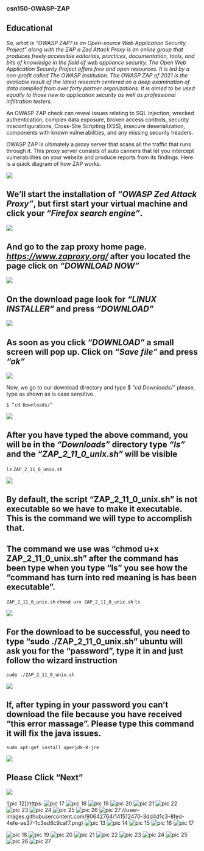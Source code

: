 ### csn150-OWASP-ZAP
## Educational


_So, what is “OWASP ZAP? is an Open-source Web Application Security Project” along with the ZAP a Zed Attack Proxy is an online group that produces freely accessible editorials, practices, documentation, tools, and bits of knowledge in the field of web appliance security. The Open Web Application Security Project offers free and open resources. It is led by a non-profit called The OWASP Institution. The OWASP ZAP of 2021 is the available result of the latest research centered on a deep examination of data compiled from over forty partner organizations. It is aimed to be used equally to those new to application security as well as professional infiltration testers._


An OWASP ZAP check can reveal issues relating to SQL injection, wrecked authentication, complex data exposure, broken access controls, security misconfigurations, Cross-Site Scripting (XSS), insecure deserialization, components with known vulnerabilities, and any missing security headers.

OWASP ZAP is ultimately a proxy server that scans all the traffic that runs through it. This proxy server consists of auto canners that let you intercept vulnerabilities on your website and produce reports from its findings. Here is a quick diagram of how ZAP works.


![](https://user-images.githubusercontent.com/90642764/141511130-aa63f878-cae1-4ec8-87ce-1b61e7d4a22e.png)

## We’ll start the installation of **_“OWASP Zed Attack Proxy”_**, but first start your virtual machine and click your **_“Firefox search engine”_**. 

![](https://user-images.githubusercontent.com/90642764/141512423-41b83190-0306-4957-8999-8b4b21d47f41.png)

## And go to the zap proxy home page. **_https://www.zaproxy.org/_** after you located the page click on **_“DOWNLOAD NOW”_**

![](https://user-images.githubusercontent.com/90642764/141512454-36dbad14-0eb4-4b06-8d68-19af7afd1c49.png)

## On the download page look for _“LINUX INSTALLER”_ and press _“DOWNLOAD”_

![](https://user-images.githubusercontent.com/90642764/141512455-ad650a71-72cb-477b-b2cc-b2d60de8ce59.png)

## As soon as you click _“DOWNLOAD”_ a small screen will pop up. Click on  _“Save file”_ and press _“ok”_ 

![](https://user-images.githubusercontent.com/90642764/141512458-dc90f374-4deb-41df-96e8-48e03f9eaffe.png)

Now, we go to our download directory and  type $ _“cd Downloads/”_ please, type as shown as is case sensitive. 

```$ “cd Downloads/” ``` 

![](https://user-images.githubusercontent.com/90642764/141512461-d5340696-4216-4053-a037-d551ba82e415.png)

## After you have typed the above command, you will be in the _“Downloads”_ directory type _“ls”_ and the _“ZAP_2_11_0_unix.sh”_ will be visible

``` ls ``` ```ZAP_2_11_0_unix.sh```

![](https://user-images.githubusercontent.com/90642764/141512463-7c3c8da4-4290-412a-bbb3-62a87dc56ee0.png)

## By default, the script “ZAP_2_11_0_unix.sh” is not executable so we have to make it executable. This is the command we will type to accomplish that.


## The command we use was “chmod u+x ZAP_2_11_0_unix.sh” after the command has been type when you type “ls” you see how the “command has turn into red meaning is has been executable”.
```ZAP_2_11_0_unix.sh```
```chmod u+x ZAP_2_11_0_unix.sh```
``` ls ```

![](https://user-images.githubusercontent.com/90642764/141512465-3b1ee570-fdd7-476f-8615-d41385fe33c3.png)

## For the download to be successful, you need to type “sudo ./ZAP_2_11_0_unix.sh” ubuntu will ask you for the “password”, type it in and just follow the wizard instruction

```sudo ./ZAP_2_11_0_unix.sh```

![](https://user-images.githubusercontent.com/90642764/141512466-380d3f9f-63fc-41cd-8088-3d8722016e1e.png)

## If, after typing in your password you can’t download the file because you have received “this error massage”. Please type this command it will fix the java issues.

```sudo apt-get install openjdk-8-jre```

![](https://user-images.githubusercontent.com/90642764/141512467-4cdb18de-2fdc-4472-8f7d-dd4475f44e6d.png)

## Please Click “Next”
![](https://user-images.githubusercontent.com/90642764/141512469-4780108d-b3dc-4b5a-8980-3b444d296f1d.png)


![pic 12](https:
![pic 17](https://user-images.githubusercontent.com/90642764/141512519-005c236b-ef2a-482a-890d-17ebf0aebf6c.png)
![pic 18](https://user-images.githubusercontent.com/90642764/141512520-ec30844c-cbb7-4632-8c98-ee040d7b4e25.png)
![pic 19](https://user-images.githubusercontent.com/90642764/141512521-1486aa31-9872-4d3d-a6a7-c411248d422c.png)
![pic 20](https://user-images.githubusercontent.com/90642764/141512523-ebbee86a-784c-4088-9d6b-ccfd08d2faeb.png)
![pic 21](https://user-images.githubusercontent.com/90642764/141512524-ef9eb0b2-1599-49bc-afa4-d790f62f8126.png)
![pic 22](https://user-images.githubusercontent.com/90642764/141512525-8ed2ad22-ae75-475f-9bd4-36aa7df52b8b.png)
![pic 23](https://user-images.githubusercontent.com/90642764/141512526-267973e1-7a2b-4687-99c8-c9595850acab.png)
![pic 24](https://user-images.githubusercontent.com/90642764/141512527-ce5f783f-127e-44ac-be3d-175ec0597159.png)
![pic 25](https://user-images.githubusercontent.com/90642764/141512528-2eb55d42-671b-4372-a363-8a9d6af62403.png)
![pic 26](https://user-images.githubusercontent.com/90642764/141512530-a721c449-97b7-44e2-a970-3ba4c88c70e0.png)
![pic 27](https://user-images.githubusercontent.com/90642764/141512534-f007d292-d548-43ce-971b-6ff92c0cf2c9.png)
//user-images.githubusercontent.com/90642764/141512470-3dd4d1c3-8fed-4efe-ae37-1c3ed8c9caf7.png)
![pic 13](https://user-images.githubusercontent.com/90642764/141512471-57cd078f-2878-40ad-b8f8-a1d6293d1557.png)
![pic 14](https://user-images.githubusercontent.com/90642764/141512472-8b8fdbd9-fd13-4274-a772-6bc391f44ec8.png)
![pic 15](https://user-images.githubusercontent.com/90642764/141512474-6500905c-8fc5-414f-99b4-eb583329aba9.png)
![pic 16](https://user-images.githubusercontent.com/90642764/141512518-6b891a50-7162-4620-ac0e-ef04fd5ef27c.png)
![pic 17](https://user-images.githubusercontent.com/90642764/141512557-c380cfd8-2d1f-4087-95d5-c24bed08ad0f.png)

![pic 18](https://user-images.githubusercontent.com/90642764/141512561-4abf1916-c7c6-430a-8c91-9c852803836c.png)
![pic 19](https://user-images.githubusercontent.com/90642764/141512583-9ca23a2f-cc6b-455b-ba87-3d4e763302ed.png)
![pic 20](https://user-images.githubusercontent.com/90642764/141512594-24fe6176-fcbe-484e-8df9-efd1781df3fc.png)
![pic 21](https://user-images.githubusercontent.com/90642764/141512604-f3151c1d-a55a-47cc-bd37-78e85f7aa2b9.png)
![pic 22](https://user-images.githubusercontent.com/90642764/141512623-ef6f1144-3d65-4d9b-992c-c5b67de8f408.png)
![pic 23](https://user-images.githubusercontent.com/90642764/141512637-42e252a1-04b9-47d9-a5d1-76deeaae3061.png)
![pic 24](https://user-images.githubusercontent.com/90642764/141512643-459cec58-73f8-4f07-b277-499abdb25c22.png)
![pic 25](https://user-images.githubusercontent.com/90642764/141512649-7e712c4a-82f7-42de-8dc2-38fbfeaf2bc5.png)
![pic 26](https://user-images.githubusercontent.com/90642764/141512676-404d176b-0826-42ce-926a-79c9ace1306b.png)
![pic 27](https://user-images.githubusercontent.com/90642764/141512698-42447337-02aa-4bff-897d-d0a77feb3e76.png)
